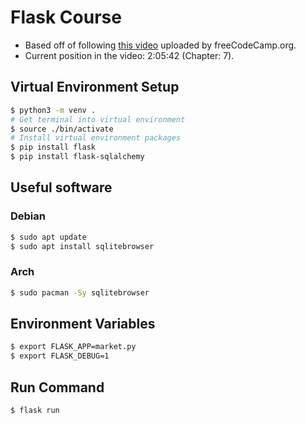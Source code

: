 # Flask Course
- Based off of following [this video](https://www.youtube.com/watch?v=Qr4QMBUPxWo) uploaded by freeCodeCamp.org.
- Current position in the video: 2:05:42 (Chapter: 7).

## Virtual Environment Setup
```bash
$ python3 -m venv .
# Get terminal into virtual environment
$ source ./bin/activate
# Install virtual environment packages
$ pip install flask
$ pip install flask-sqlalchemy
```

## Useful software
### Debian
```bash
$ sudo apt update
$ sudo apt install sqlitebrowser
```

### Arch
```bash
$ sudo pacman -Sy sqlitebrowser
```

## Environment Variables
```bash
$ export FLASK_APP=market.py
$ export FLASK_DEBUG=1
```

## Run Command
```bash 
$ flask run
```

